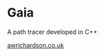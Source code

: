 # Gaia
A path tracer developed in C++

[awrichardson.co.uk](https://awrichardson.co.uk/category/gaia/)


